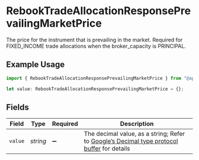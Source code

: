 # RebookTradeAllocationResponsePrevailingMarketPrice

The price for the instrument that is prevailing in the market. Required for FIXED_INCOME trade allocations when the broker_capacity is PRINCIPAL.

## Example Usage

```typescript
import { RebookTradeAllocationResponsePrevailingMarketPrice } from "@apexfintechsolutions/ascend-sdk/models/components";

let value: RebookTradeAllocationResponsePrevailingMarketPrice = {};
```

## Fields

| Field                                                                                                                                                                                                              | Type                                                                                                                                                                                                               | Required                                                                                                                                                                                                           | Description                                                                                                                                                                                                        |
| ------------------------------------------------------------------------------------------------------------------------------------------------------------------------------------------------------------------ | ------------------------------------------------------------------------------------------------------------------------------------------------------------------------------------------------------------------ | ------------------------------------------------------------------------------------------------------------------------------------------------------------------------------------------------------------------ | ------------------------------------------------------------------------------------------------------------------------------------------------------------------------------------------------------------------ |
| `value`                                                                                                                                                                                                            | *string*                                                                                                                                                                                                           | :heavy_minus_sign:                                                                                                                                                                                                 | The decimal value, as a string; Refer to [Google’s Decimal type protocol buffer](https://github.com/googleapis/googleapis/blob/40203ca1880849480bbff7b8715491060bbccdf1/google/type/decimal.proto#L33) for details |